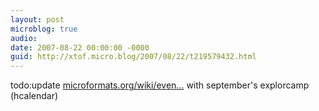 ```yaml
---
layout: post
microblog: true
audio: 
date: 2007-08-22 00:00:00 -0000
guid: http://xtof.micro.blog/2007/08/22/t219579432.html
---
```

todo:update [microformats.org/wiki/even...](http://microformats.org/wiki/events-fr) with september's explorcamp (hcalendar)
